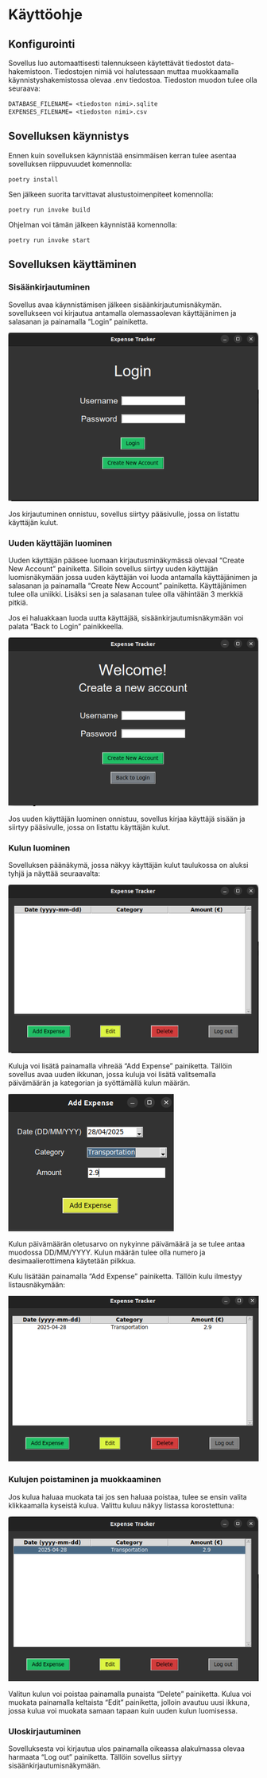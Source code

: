 # Käyttöohje

## Konfigurointi

Sovellus luo automaattisesti talennukseen käytettävät tiedostot data-hakemistoon. Tiedostojen nimiä voi halutessaan muttaa muokkaamalla käynnistyshakemistossa olevaa .env tiedostoa. Tiedoston muodon tulee olla seuraava:
```
DATABASE_FILENAME= <tiedoston nimi>.sqlite
EXPENSES_FILENAME= <tiedoston nimi>.csv
```

## Sovelluksen käynnistys
Ennen kuin sovelluksen käynnistää ensimmäisen kerran tulee asentaa sovelluksen riippuvuudet komennolla:
```
poetry install
```

Sen jälkeen suorita tarvittavat alustustoimenpiteet komennolla:
```
poetry run invoke build
```

Ohjelman voi tämän jälkeen käynnistää komennolla:
```
poetry run invoke start
```

## Sovelluksen käyttäminen

### Sisäänkirjautuminen
Sovellus avaa käynnistämisen jälkeen sisäänkirjautumisnäkymän. sovellukseen voi kirjautua antamalla olemassaolevan käyttäjänimen ja salasanan ja painamalla “Login” painiketta.

![](./images/login.png)

Jos kirjautuminen onnistuu, sovellus siirtyy pääsivulle, jossa on listattu käyttäjän kulut.

### Uuden käyttäjän luominen

Uuden käyttäjän pääsee luomaan kirjautusminäkymässä olevaal “Create New Account” painiketta. Silloin sovellus siirtyy uuden käyttäjän luomisnäkymään jossa uuden käyttäjän voi luoda antamalla käyttäjänimen ja salasanan ja painamalla “Create New Account” painiketta. Käyttäjänimen tulee olla uniikki. Lisäksi sen ja salasanan tulee olla vähintään 3 merkkiä pitkiä.

Jos ei haluakkaan luoda uutta käyttäjää, sisäänkirjautumisnäkymään voi palata “Back to Login” painikkeella.

![](./images/new_account.png)

Jos uuden käyttäjän luominen onnistuu, sovellus kirjaa käyttäjä sisään ja siirtyy pääsivulle, jossa on listattu käyttäjän kulut.

### Kulun luominen

Sovelluksen päänäkymä, jossa näkyy käyttäjän kulut taulukossa on aluksi tyhjä ja näyttää seuraavalta:

![](./images/expense_tracker.png)

Kuluja voi lisätä painamalla vihreää “Add Expense” painiketta. Tällöin sovellus avaa uuden ikkunan, jossa kuluja voi lisätä valitsemalla päivämäärän ja kategorian ja syöttämällä kulun määrän.

![](./images/add_expense.png)

Kulun päivämäärän oletusarvo on nykyinne päivämäärä ja se tulee antaa muodossa DD/MM/YYYY. Kulun määrän tulee olla numero ja desimaalierottimena käytetään pilkkua. 

Kulu lisätään painamalla “Add Expense” painiketta. Tällöin kulu ilmestyy listausnäkymään:

![](./images/expense_tracker_2.png)

### Kulujen poistaminen ja muokkaaminen

Jos kulua haluaa muokata tai jos sen haluaa poistaa, tulee se ensin valita klikkaamalla kyseistä kulua. Valittu kuluu näkyy listassa korostettuna:

![](./images/select.png)

Valitun kulun voi poistaa painamalla punaista “Delete” painiketta. Kulua voi muokata painamalla keltaista “Edit” painiketta, jolloin avautuu uusi ikkuna, jossa kulua voi muokata samaan tapaan kuin uuden kulun luomisessa.

### Uloskirjautuminen

Sovelluksesta voi kirjautua ulos painamalla oikeassa alakulmassa olevaa harmaata “Log out” painiketta. Tällöin sovellus siirtyy sisäänkirjautumisnäkymään.
